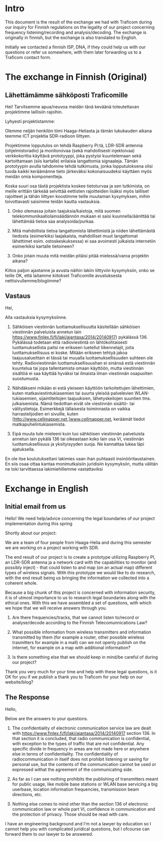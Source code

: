 # Intro
This document is the result of the exchange we had with Traficom during our inquiry for Finnish regulations on the legality of our project concerning frequency listening/recording and analysis/decoding. The exchange is originally in finnish, but the exchange is also translated to English.

Initially we contacted a finnish ISP, DNA, if they could help us with our questions or refer us somewhere, with them later forwarding us to a Traficom contact form.

# The exchange in Finnish (Original)

## Lähettämämme sähköposti Traficomille
Hei! Tarvitsemme apua/neuvoa meidän tänä keväänä toteutettavan projektimme laillisiin rajoihin.

Lyhyesti projektistamme:

Olemme neljän henkilön tiimi Haaga-Heliasta ja tämän lukukauden aikana teemme ICT projektia SDR-radioon liittyen.

Projektimme lopputulos on tehdä Raspberry Pi:tä, LDR-SDR antennia (ohjelmistoradio) ja monitoroivaa (sekä mahdollisesti injektoivaa) verkkokorttia käyttävä prototyyppi, joka pystyisi kuuntelemaan sekä kartoittamaan (siis kartalle) erilaisia langattomia signaaleja. Tämän prototyypin avulla tahdomme tehdä tutkimusta, jonka lopputuloksena olisi tuoda kaikki keräämänne tieto järkeväksi kokonaisuudeksi käyttäen myös meidän omia komponentteja.

Koska suuri osa tästä projektista koskee tietoturvaa ja sen tutkimista, on meille erittäin tärkeää selvittää eettisten rajoitteiden lisäksi myös lailliset rajoitteet ja tähän liittyen koostimme teille muutaman kysymyksen, mihin toivottavasti saisimme teidän kautta vastauksia.

1. Onko olemassa joitain taajuksia/kaistoja, mitä suomen telekommunikaatiolainsäädännön mukaan ei saisi kuunnella/äänittää tai lähettämää tietoa saa analysoida/purkaa.

2. Mitä mahdollista tietoa langattomista lähettimistä ja niiden lähettämästä tiedosta (esimerkiksi laajakaista, mahdolliset muut langattomat lähettimet esim. ostoskeskuksessa) ei saa avoimesti julkaista internetiin esimerkiksi kartalle tietoineen?

3. Onko jotain muuta mitä meidän pitäisi pitää mielessä/varoa projektin aikana?

Kiitos paljon ajastanne ja avusta näihin lakiin liittyviin kysymyksiin, onko se teille OK, että laitamme kiitokset Traficomille avustuksesta nettisivullemme/blogiimme?

## Vastaus
Hei,

Alla vastauksia kysymyksiinne.

1) Sähköisen viestinnän luottamuksellisuutta käsitellään sähköisen viestinnän palveluista annetun lain https://www.finlex.fi/fi/laki/ajantasa/2014/20140917) pykälässä 136. Pykälässä todetaan että radioviestintä on lähtökohtaisesti luottamuksellista paitsi ne erikseen luetellut liikennelajit, joita luottamuksellisuus ei koske. Mitään erikseen tehtyä jakoa taajuusalueittain ei tässä tai muualla luottamuksellisuuden suhteen ole tehty. Radioviestinnän luottamuksellisuushan ei sinänsä estä viestinnän kuuntelua tai jopa tallentamista omaan käyttöön, mutta viestinnän sisältöä ei saa käyttää hyväksi tai ilmaista ilman viestinnän osapuolten suostumusta.

2) Nähdäkseni mikään ei estä yleiseen käyttöön tarkoitettujen lähettimien, kuten matkaviestintukiasemien tai suurta yleisöä palvelevien WLAN-tukiasemien, sijaintiteitojen taajuuksien, lähetyskeilojen suuntien tms. julkaisemista. Nämä tiedothan eivät ole viestinnän sisältö- tai välitystietoja.  Esimerkkejä tällaisesta toiminnasta on vaikka harrastelijodien eri sivuille, kuten [http://www.cellmapper.net,]www.cellmapper.net, keräämät tiedot matkapuhelintukiasemista.

3) Eipä muuta tule mieleeni kuin tuo sähköisen viestinnän palveluista annetun lain pykälä 136 tai oikeastaan koko lain osa VI, viestinnän  luottamuksellisuus ja yksityisyyden suoja. Ne kannattaa lukea läpi ajatuksella. 

En ole itse koulutukseltani lakimies vaan ihan puhtaasti insinööritaustainen. En siis osaa ottaa kantaa monimutkaisiin juridisiin kysymyksiin, mutta välitän ne toki tarvittaessa lakimiehillemme vastattaviksi

# Exchange in English

## Initial email from us

Hello! We need help/advice concerning the legal boundaries of our project implementation during this spring

Shortly about our project:

We are a team of four people from Haaga-Helia and during this semester we are working on a project working with SDR.

The end result of our project is to create a prototype utilizing Raspberry PI, an LDR-SDR antenna ja a network card with the capabilities to monitor (and possibly inject) -
that could listen to and map (on an actual map) different types of wireless signals. With this prototype we would like to do research, with the end result being us bringing
the information we collected into a coherent whole.

Because a big chunk of this project is concerned with information security, it is of utmost importance to us to research legal boundaries along with the ethical ones.
With this we have assembled a set of questions, with which we hope that we will receive answers through you.

1. Are there frequencies/tracks, that we cannot listen to/record or analyse/decode according to the Finnish Telecomunnications Law?

2. What possible information from wireless transmitters and information transmitted by them (for example a router, other possible wireless trasmitters for example in a mall)
can we not openly publish on the internet, for example on a map with additional information?

3. Is there something else that we should keep in mind/be careful of during our project?

Thank you very much for your time and help with these legal questions, is it OK for you if we publish a thank you to Traficom for your help on our website/blog?

## The Response

Hello,

Below are the answers to your questions.

1) The confidentiality of electronic communication service law are dealt with https://www.finlex.fi/fi/laki/ajantasa/2014/20140917 section 136. In that section it is concluded, that 
radio communication is confidential, with exception to the types of traffic that are not confidential. Any specific divide in frequency in areas are not made here or anywhere else in terms of confidentiality. The confidentiality of radiocommunication in itself does not prohibit listening or saving for personal use, but the contents of the communication cannot be used or expressed withat the agreement of the communicating side.

2) As far as I can see nothing prohibits the publishing of transmitters meant for public usage, like mobile base stations or WLAN base servicing a big userbase, location information frequencies, transmission beam directions, etc.

3) Nothing else comes to mind other than the section 136 of electronic communication law or whole part VI, confidence in communication and the protection of privacy. Those should be read with care.

I have an engineering background and I'm not a lawyer by education so I cannot help you with complicated juridical questions, but I ofcourse can forward them to our lawyer to be answered.
